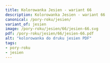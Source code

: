 ```yaml
---
title: Kolorowanka Jesien - wariant 66
description: Kolorowanka Jesien - wariant 66
canonical: /pory-roku/jesien/
variant_of: jesien
image: /pory-roku/jesien/66/jesien-66.svg
pdf: /pory-roku/jesien/66/jesien-66.pdf
alt: "kolorowanka do druku jesien PDF"
tags:
- pory-roku
- jesien
---
```

